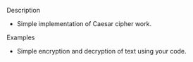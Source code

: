 Description
- Simple implementation of Caesar cipher work.

Examples
- Simple encryption and decryption of text using your code.
